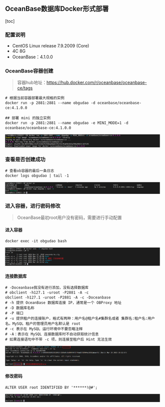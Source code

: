 ## OceanBase数据库Docker形式部署
[toc]

### 配置说明
* CentOS Linux release 7.9.2009 (Core)
* 4C 8G
* OceanBase：4.1.0.0

### OceanBase容器创建
> 容器hub地址：https://hub.docker.com/r/oceanbase/oceanbase-ce/tags
```shell
# 根据当前容器部署最大规格的实例
docker run -p 2881:2881 --name obgudao -d oceanbase/oceanbase-ce:4.1.0.0

## 部署 mini 的独立实例
docker run -p 2881:2881 --name obgudao -e MINI_MODE=1 -d oceanbase/oceanbase-ce:4.1.0.0
```
![容器启动](../resource/oceanbase/oceanbase-容器启动.png)

### 查看是否创建成功
```shell
# 查看ob容器的最后一条日志
docker logs obgudao | tail -1
```
![启动成功](../resource/oceanbase/oceanbase-启动成功.png)

### 进入容器，进行密码修改
> OceanBase最初root用户没有密码，需要进行手动配置
#### 进入容器
```shell
docker exec -it obgudao bash
```
![进入容器](../resource/oceanbase/oceanbase-进入容器.png)
#### 连接数据库
```shell
# -Doceanbase我没有进行添加，没有选择数据库
# obclient -h127.1 -uroot -P2881 -A -c
obclient -h127.1 -uroot -P2881 -A -c -Doceanbase
# -h 提供 OceanBase 数据库连接 IP，通常是一个 OBProxy 地址
# -D 数据库名称
# -P 端口
# -u 提供租户的连接账户，格式有两种：用户名@租户名#集群名或者 集群名:租户名:用户名。MySQL 租户的管理员用户名默认是 root
# -c 表示在 MySQL 运行环境中不要忽略注释
# -A：表示在 MySQL 连接数据库时不自动获取统计信息
# 如果连接语句中不带 -c 项，则连接至租户后 Hint 无法生效
```
![连接数据库](../resource/oceanbase/oceanbase-连接数据库.png)
#### 修改密码
```shell
ALTER USER root IDENTIFIED BY '******!@#';
```
![修改root密码](../resource/oceanbase/oceanbase-修改root密码.png)
